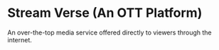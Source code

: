 # Stream Verse  (An OTT Platform)

An over-the-top media service offered directly to viewers through the internet.




